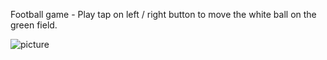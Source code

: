 Football game - Play tap on left / right button to move the white ball on the green
field.

![picture](http://www.choonsiong.com/public/pic/football.png)

